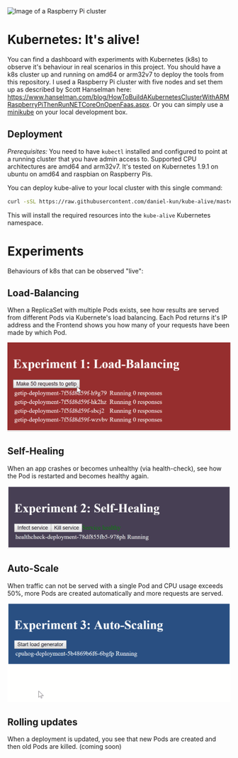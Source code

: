 <img src="https://raw.githubusercontent.com/daniel-kun/kube-alive/master/docs/kube-pi.png" width="420" alt="Image of a Raspberry Pi cluster">

# Kubernetes: It's alive!

You can find a dashboard with experiments with Kubernetes (k8s) to observe it's behaviour in real scenarios in this project.
You should have a k8s cluster up and running on amd64 or arm32v7 to deploy the tools from this repository.
I used a Raspberry Pi cluster with five nodes and set them up as described by Scott Hanselman here: https://www.hanselman.com/blog/HowToBuildAKubernetesClusterWithARMRaspberryPiThenRunNETCoreOnOpenFaas.aspx. Or you can simply use a [minikube](https://kubernetes.io/docs/getting-started-guides/minikube/) on your local development box.

## Deployment

*Prerequisites:* You need to have `kubectl` installed and configured to point at a running cluster that you have admin access to. Supported CPU architectures are amd64 and arm32v7. It's tested on Kubernetes 1.9.1 on ubuntu on amd64 and raspbian on Raspberry Pis.

You can deploy kube-alive to your local cluster with this single command:

```bash
curl -sSL https://raw.githubusercontent.com/daniel-kun/kube-alive/master/deploy.sh | bash
```

This will install the required resources into the `kube-alive` Kubernetes namespace.

# Experiments

Behaviours of k8s that can be observed "live":

## Load-Balancing
When a ReplicaSet with multiple Pods exists, see how results are served from different Pods via Kubernete's load balancing. Each Pod returns it's IP address and the Frontend shows you how many of your requests have been made by which Pod.

![Experiment 1 Demo](docs/demo-experiment-1.gif)

## Self-Healing
When an app crashes or becomes unhealthy (via health-check), see how the Pod is restarted and becomes healthy again.

![Experiment 2 Demo](docs/demo-experiment-2.gif)

## Auto-Scale
When traffic can not be served with a single Pod and CPU usage exceeds 50%, more Pods are created automatically and more requests are served.

![Experiment 3 Demo](docs/demo-experiment-3.gif)

## Rolling updates
When a deployment is updated, you see that new Pods are created and then old Pods are killed. (coming soon)

